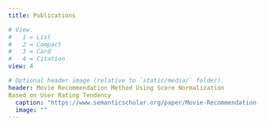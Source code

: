 ```yaml
---
title: Publications

# View.
#   1 = List
#   2 = Compact
#   3 = Card
#   4 = Citation
view: 4

# Optional header image (relative to `static/media/` folder).
header: Movie Recommendation Method Using Score Normalization
Based on User Rating Tendency
  caption: "https://www.semanticscholar.org/paper/Movie-Recommendation-Method-Using-Score-Based-on-Kim-Kim/adce48f7baa15535b0c280295dd4cd0777090f1a?utm_source=email"
  image: ""
---
```

